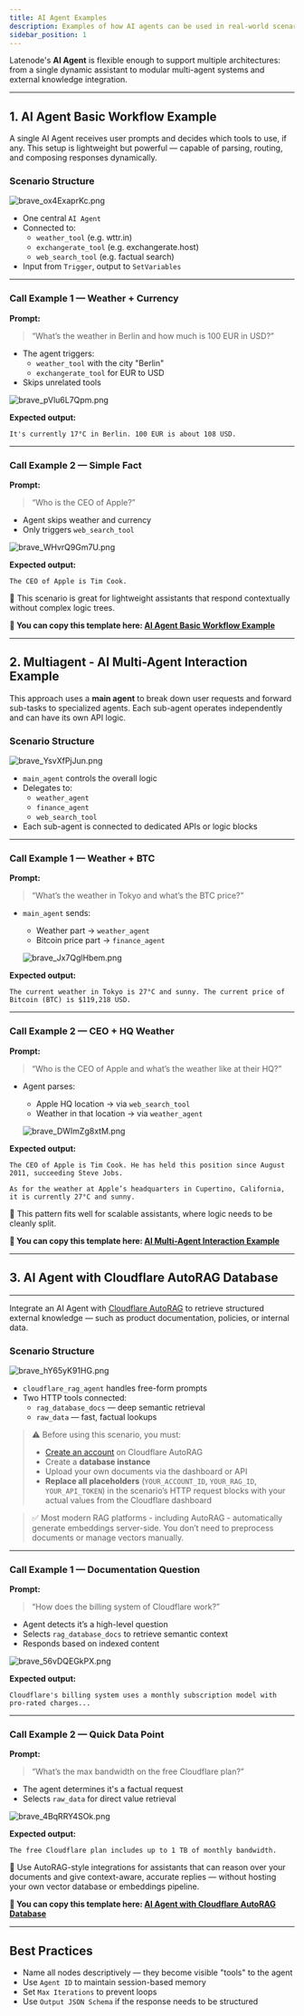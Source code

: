 ```yaml
---
title: AI Agent Examples
description: Examples of how AI agents can be used in real-world scenarios, including task automation, decision-making support, and multi-step workflows.
sidebar_position: 1
---
```



Latenode's **AI Agent** is flexible enough to support multiple architectures: from a single dynamic assistant to modular multi-agent systems and external knowledge integration.

---

## 1. AI Agent Basic Workflow Example

A single AI Agent receives user prompts and decides which tools to use, if any. This setup is lightweight but powerful — capable of parsing, routing, and composing responses dynamically.

### Scenario Structure

![brave_ox4ExaprKc.png](/img/placeholder.webp)

- One central `AI Agent`
- Connected to:
    - `weather_tool` (e.g. wttr.in)
    - `exchangerate_tool` (e.g. exchangerate.host)
    - `web_search_tool` (e.g. factual search)
- Input from `Trigger`, output to `SetVariables`

---

### Call Example 1 — Weather + Currency

**Prompt:**

> “What’s the weather in Berlin and how much is 100 EUR in USD?”
> 
- The agent triggers:
    - `weather_tool` with the city "Berlin"
    - `exchangerate_tool` for EUR to USD
- Skips unrelated tools

![brave_pVlu6L7Qpm.png](/img/placeholder.webp)

**Expected output:**

```
It's currently 17°C in Berlin. 100 EUR is about 108 USD.
```

---

### Call Example 2 — Simple Fact

**Prompt:**

> “Who is the CEO of Apple?”
> 
- Agent skips weather and currency
- Only triggers `web_search_tool`

![brave_WHvrQ9Gm7U.png](/img/placeholder.webp)

**Expected output:**

```
The CEO of Apple is Tim Cook.
```

🎯 This scenario is great for lightweight assistants that respond contextually without complex logic trees.

**🔗 You can copy this template here: [AI Agent Basic Workflow Example](https://app.latenode.com/templates/shared/684725a0ed2b4d6c0a7d111c)**

---

## 2. Multiagent - AI Multi-Agent Interaction Example

This approach uses a **main agent** to break down user requests and forward sub-tasks to specialized agents. Each sub-agent operates independently and can have its own API logic.

### Scenario Structure

![brave_YsvXfPjJun.png](/img/placeholder.webp)

- `main_agent` controls the overall logic
- Delegates to:
    - `weather_agent`
    - `finance_agent`
    - `web_search_tool`
- Each sub-agent is connected to dedicated APIs or logic blocks

---

### Call Example 1 — Weather + BTC

**Prompt:**

> “What’s the weather in Tokyo and what’s the BTC price?”
> 
- `main_agent` sends:
    - Weather part → `weather_agent`
    - Bitcoin price part → `finance_agent`
    
    ![brave_Jx7QglHbem.png](/img/placeholder.webp)
    

**Expected output:**

```
The current weather in Tokyo is 27°C and sunny. The current price of Bitcoin (BTC) is $119,218 USD.
```

---

### Call Example 2 — CEO + HQ Weather

**Prompt:**

> “Who is the CEO of Apple and what’s the weather like at their HQ?”
> 
- Agent parses:
    - Apple HQ location → via `web_search_tool`
    - Weather in that location → via `weather_agent`
    
    ![brave_DWImZg8xtM.png](/img/placeholder.webp)
    

**Expected output:**

```
The CEO of Apple is Tim Cook. He has held this position since August 2011, succeeding Steve Jobs.

As for the weather at Apple’s headquarters in Cupertino, California, it is currently 27°C and sunny.
```

🧩 This pattern fits well for scalable assistants, where logic needs to be cleanly split.

**🔗 You can copy this template here: [AI Multi-Agent Interaction Example](https://app.latenode.com/templates/shared/684725a0cd09a51e3217b514)**

---

## 3. AI Agent with Cloudflare AutoRAG Database

---

Integrate an AI Agent with [Cloudflare AutoRAG](https://developers.cloudflare.com/autorag/usage/rest-api/) to retrieve structured external knowledge — such as product documentation, policies, or internal data.

### Scenario Structure

![brave_hY65yK91HG.png](/img/placeholder.webp)

- `cloudflare_rag_agent` handles free-form prompts
- Two HTTP tools connected:
    - `rag_database_docs` — deep semantic retrieval
    - `raw_data` — fast, factual lookups

> ⚠️ Before using this scenario, you must:
> 
> - [Create an account](https://developers.cloudflare.com/autorag/get-started/) on Cloudflare AutoRAG
> - Create a **database instance**
> - Upload your own documents via the dashboard or API
> - **Replace all placeholders** (`YOUR_ACCOUNT_ID`, `YOUR_RAG_ID`, `YOUR_API_TOKEN`) in the scenario’s HTTP request blocks with your actual values from the Cloudflare dashboard

> ✅ Most modern RAG platforms - including AutoRAG - automatically generate embeddings server-side. You don’t need to preprocess documents or manage vectors manually.
> 

---

### Call Example 1 — Documentation Question

**Prompt:**

> “How does the billing system of Cloudflare work?”
> 
- Agent detects it’s a high-level question
- Selects `rag_database_docs` to retrieve semantic context
- Responds based on indexed content

![brave_56vDQEGkPX.png](/img/placeholder.webp)

**Expected output:**

```
Cloudflare's billing system uses a monthly subscription model with pro-rated charges...
```

---

### Call Example 2 — Quick Data Point

**Prompt:**

> “What’s the max bandwidth on the free Cloudflare plan?”
> 
- The agent determines it's a factual request
- Selects `raw_data` for direct value retrieval

![brave_4BqRRY4SOk.png](/img/placeholder.webp)

**Expected output:**

```
The free Cloudflare plan includes up to 1 TB of monthly bandwidth.
```

📘 Use AutoRAG-style integrations for assistants that can reason over your documents and give context-aware, accurate replies — without hosting your own vector database or embeddings pipeline.

**🔗 You can copy this template here: [AI Agent with Cloudflare AutoRAG Database](https://app.latenode.com/templates/shared/684725a0efb7b1fe5317711f)**

---

## Best Practices

- Name all nodes descriptively — they become visible "tools" to the agent
- Use `Agent ID` to maintain session-based memory
- Set `Max Iterations` to prevent loops
- Use `Output JSON Schema` if the response needs to be structured